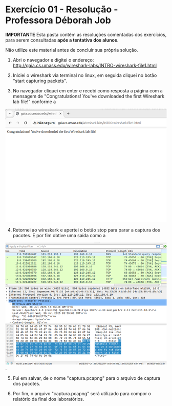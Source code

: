 # Exercício 01 - Resolução - Professora Déborah Job 

**IMPORTANTE**
Esta pasta contém as resoluções comentadas dos exercícios, para serem consultadas **após a tentativa dos alunos**.

Não utilize este material antes de concluir sua própria solução.


1. Abri o navegador e digitei o endereço: http://gaia.cs.umass.edu/wireshark-labs/INTRO-wireshark-file1.html

2. Iniciei o wireshark via terminal no linux, em seguida cliquei no botão "start capturing packets".

3. No navegador cliquei em enter e recebi como resposta a página com a mensagem de "Congratulations! You've downloaded the first Wireshark lab file!" conforme a

![imagem a seguir](../imagens/img1.png) 

4. Retornei ao wireskark e apertei o botão stop para parar a captura dos pacotes. E por fim obtive uma saída como a

![imagem a seguir](../imagens/img2.png).

5. Fui em salvar, de o nome "captura.pcapng" para o arquivo de captura dos pacotes.

6. Por fim, o arquivo "captura.pcapng" será utilizado para compor o relatório da final dos laboratórios.
